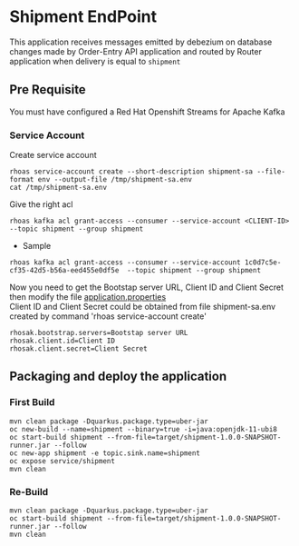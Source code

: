 # Shipment EndPoint
This application receives messages emitted by debezium on database changes made by Order-Entry API application and routed by Router application when delivery is equal to `shipment` 

## Pre Requisite
You must have configured a Red Hat Openshift Streams for Apache Kafka

### Service Account
Create service account
```
rhoas service-account create --short-description shipment-sa --file-format env --output-file /tmp/shipment-sa.env
cat /tmp/shipment-sa.env
```

Give the right acl
```shell
rhoas kafka acl grant-access --consumer --service-account <CLIENT-ID>  --topic shipment --group shipment
```
- Sample
```shell
rhoas kafka acl grant-access --consumer --service-account 1c0d7c5e-cf35-42d5-b56a-eed455e0df5e  --topic shipment --group shipment
```

Now you need to get the Bootstap server URL, Client ID and Client Secret then modify the file [application.properties](src/main/resources/application.properties)       
Client ID and Client Secret could be obtained from file shipment-sa.env created by command 'rhoas service-account create'
```
rhosak.bootstrap.servers=Bootstap server URL
rhosak.client.id=Client ID
rhosak.client.secret=Client Secret
```


## Packaging and deploy the application
### First Build
```shell script
mvn clean package -Dquarkus.package.type=uber-jar
oc new-build --name=shipment --binary=true -i=java:openjdk-11-ubi8
oc start-build shipment --from-file=target/shipment-1.0.0-SNAPSHOT-runner.jar --follow
oc new-app shipment -e topic.sink.name=shipment
oc expose service/shipment
mvn clean
```
### Re-Build
```shell script
mvn clean package -Dquarkus.package.type=uber-jar
oc start-build shipment --from-file=target/shipment-1.0.0-SNAPSHOT-runner.jar --follow
mvn clean
```